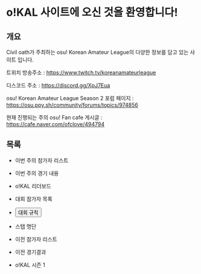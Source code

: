 # o!KAL 사이트에 오신 것을 환영합니다!

## 개요

Civil oath가 주최하는 osu! Korean Amateur League의 다양한 정보를 담고 있는 사이트 입니다.

트위치 방송주소 : <https://www.twitch.tv/koreanamateurleague>

디스코드 주소 : <https://discord.gg/XpJ7Eua> 

osu! Korean Amateur League Season 2 포럼 페이지 : <https://osu.ppy.sh/community/forums/topics/974856> 

현재 진행되는 주의 osu! Fan cafe 게시글 : <https://cafe.naver.com/ofclove/494794>

## 목록

* 이번 주의 참가자 리스트

* 이번 주의 경기 내용

* o!KAL 리더보드

* 대회 참가자 목록

* <a href="https://civilwiki.github.io/oKAL-rules"><button>대회 규칙</button></a>

* 스탭 명단

* 이전 참가자 리스트

* 이전 경기결과

* o!KAL 시즌 1
